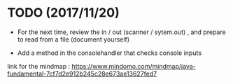 # TODO (2017/11/20)
* For the next time, review the in / out (scanner / sytem.out) , and prepare to read from a file (document yourself)

* Add a method in the consolehandler that checks console inputs 
 
link for the mindmap : <https://www.mindomo.com/mindmap/java-fundamental-7cf7d2e912b245c28e673ae13627fed7> 